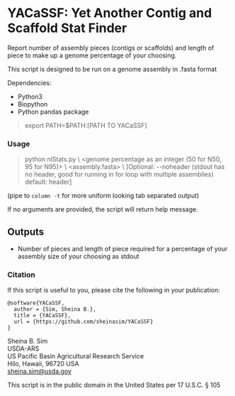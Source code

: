 # YACaSSF: Yet Another Contig and Scaffold Stat Finder 
Report number of assembly pieces (contigs or scaffolds) and length of piece to make up a genome percentage of your choosing.

This script is designed to be run on a genome assembly in .fasta format 

Dependencies:

* Python3 
* Biopython
* Python pandas package

> export PATH=$PATH:[PATH TO YACaSSF]  

### Usage
  
> python nlStats.py \\
	\<genome percentage as an integer (50 for N50, 95 for N95)\> \\
	\<assembly.fasta\> \\
	[Optional: --noheader (stdout has no header, good for running in for loop with multiple assemblies) default: header] 

(pipe to `column -t` for more uniform looking tab separated output)

If no arguments are provided, the script will return help message.

## Outputs

* Number of pieces and length of piece required for a percentage of your assembly size of your choosing as stdout 

### Citation

If this script is useful to you, please cite the following in your publication:

```
@software{YACaSSF,
  author = {Sim, Sheina B.},
  title = {YACaSSF},
  url = {https://github.com/sheinasim/YACaSSF}
}
```

Sheina B. Sim  
USDA-ARS  
US Pacific Basin Agricultural Research Service  
Hilo, Hawaii, 96720 USA  
sheina.sim@usda.gov  

This script is in the public domain in the United States per 17 U.S.C. § 105
